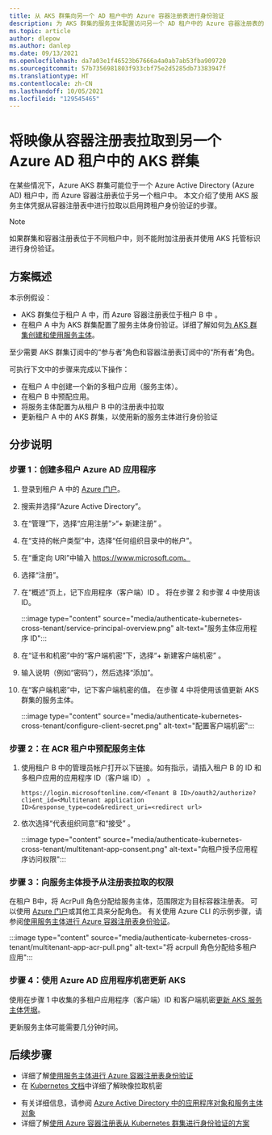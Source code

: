 ```yaml
---
title: 从 AKS 群集向另一个 AD 租户中的 Azure 容器注册表进行身份验证
description: 为 AKS 群集的服务主体配置访问另一个 AD 租户中的 Azure 容器注册表的权限
ms.topic: article
author: dlepow
ms.author: danlep
ms.date: 09/13/2021
ms.openlocfilehash: da7a03e1f46523b67666a4a0ab7ab53fba909720
ms.sourcegitcommit: 57b7356981803f933cbf75e2d5285db73383947f
ms.translationtype: HT
ms.contentlocale: zh-CN
ms.lasthandoff: 10/05/2021
ms.locfileid: "129545465"
---
```

# <a name="pull-images-from-a-container-registry-to-an-aks-cluster-in-a-different-azure-ad-tenant"></a>将映像从容器注册表拉取到另一个 Azure AD 租户中的 AKS 群集

在某些情况下，Azure AKS 群集可能位于一个 Azure Active Directory (Azure AD) 租户中，而 Azure 容器注册表位于另一个租户中。 本文介绍了使用 AKS 服务主体凭据从容器注册表中进行拉取以启用跨租户身份验证的步骤。

> [!NOTE]
> 如果群集和容器注册表位于不同租户中，则不能附加注册表并使用 AKS 托管标识进行身份验证。

## <a name="scenario-overview"></a>方案概述
本示例假设：

* AKS 群集位于租户 A 中，而 Azure 容器注册表位于租户 B 中 。 
* 在租户 A 中为 AKS 群集配置了服务主体身份验证。详细了解如何[为 AKS 群集创建和使用服务主体](../aks/kubernetes-service-principal.md)。

至少需要 AKS 群集订阅中的“参与者”角色和容器注册表订阅中的“所有者”角色。

可执行下文中的步骤来完成以下操作：

* 在租户 A 中创建一个新的多租户应用（服务主体）。 
* 在租户 B 中预配应用。
* 将服务主体配置为从租户 B 中的注册表中拉取
* 更新租户 A 中的 AKS 群集，以使用新的服务主体进行身份验证


## <a name="step-by-step-instructions"></a>分步说明

### <a name="step-1-create-multitenant-azure-ad-application"></a>步骤 1：创建多租户 Azure AD 应用程序

1. 登录到租户 A 中的 [Azure 门户](https://portal.azure.com/)。
1. 搜索并选择“Azure Active Directory”。
1. 在“管理”下，选择“应用注册”>“+ 新建注册” 。
1. 在“支持的帐户类型”中，选择“任何组织目录中的帐户”。
1. 在“重定向 URI”中输入 https://www.microsoft.com。
1. 选择“注册”。
1. 在“概述”页上，记下应用程序（客户端）ID 。 将在步骤 2 和步骤 4 中使用该 ID。

    :::image type="content" source="media/authenticate-kubernetes-cross-tenant/service-principal-overview.png" alt-text="服务主体应用程序 ID":::
1. 在“证书和机密”中的“客户端机密”下，选择“+ 新建客户端机密”  。
1. 输入说明（例如“密码”），然后选择“添加”。
1. 在“客户端机密”中，记下客户端机密的值。 在步骤 4 中将使用该值更新 AKS 群集的服务主体。

    :::image type="content" source="media/authenticate-kubernetes-cross-tenant/configure-client-secret.png" alt-text="配置客户端机密":::
### <a name="step-2-provision-the-service-principal-in-the-acr-tenant"></a>步骤 2：在 ACR 租户中预配服务主体

1. 使用租户 B 中的管理员帐户打开以下链接。如有指示，请插入租户 B 的 ID 和多租户应用的应用程序 ID（客户端 ID）  。

    ```console
    https://login.microsoftonline.com/<Tenant B ID>/oauth2/authorize?client_id=<Multitenant application ID>&response_type=code&redirect_uri=<redirect url>
    ```
1. 依次选择“代表组织同意”和“接受” 。 
    
    :::image type="content" source="media/authenticate-kubernetes-cross-tenant/multitenant-app-consent.png" alt-text="向租户授予应用程序访问权限":::
 

### <a name="step-3-grant-service-principal-permission-to-pull-from-registry"></a>步骤 3：向服务主体授予从注册表拉取的权限

在租户 B中，将 AcrPull 角色分配给服务主体，范围限定为目标容器注册表。 可以使用 [Azure 门户](../role-based-access-control/role-assignments-portal.md)或其他工具来分配角色。 有关使用 Azure CLI 的示例步骤，请参阅[使用服务主体进行 Azure 容器注册表身份验证](container-registry-auth-service-principal.md#use-an-existing-service-principal)。

:::image type="content" source="media/authenticate-kubernetes-cross-tenant/multitenant-app-acr-pull.png" alt-text="将 acrpull 角色分配给多租户应用":::

### <a name="step-4-update-aks-with-the-azure-ad-application-secret"></a>步骤 4：使用 Azure AD 应用程序机密更新 AKS

使用在步骤 1 中收集的多租户应用程序（客户端）ID 和客户端机密[更新 AKS 服务主体凭据](../aks/update-credentials.md#update-aks-cluster-with-new-service-principal-credentials)。

更新服务主体可能需要几分钟时间。

## <a name="next-steps"></a>后续步骤

* 详细了解[使用服务主体进行 Azure 容器注册表身份验证](container-registry-auth-service-principal.md)
* 在 [Kubernetes 文档](https://kubernetes.io/docs/concepts/containers/images/#specifying-imagepullsecrets-on-a-pod)中详细了解映像拉取机密
- 有关详细信息，请参阅 [Azure Active Directory 中的应用程序对象和服务主体对象](../active-directory/develop/app-objects-and-service-principals.md)
- 详细了解[使用 Azure 容器注册表从 Kubernetes 群集进行身份验证的方案](authenticate-kubernetes-options.md)


